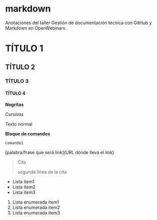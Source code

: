 # markdown
Anotaciones del taller Gestión de documentación técnica con GitHub y Markdown en OpenWebinars.

# TÍTULO 1
## TÍTULO 2
### TÍTULO 3
#### TÍTULO 4

**Negritas**

*Cursivas*

Texto normal

**Bloque de comandos**
```
Comando1
```

[palabra/frase que será link](URL dónde lleva el link)

>Cita
>
>segunda línea de la cita

* Lista item1
* Lista item2
* Lista item3

1. Lista enumerada item1
2. Lista enumerada item2
3. Lista enumerada item3

